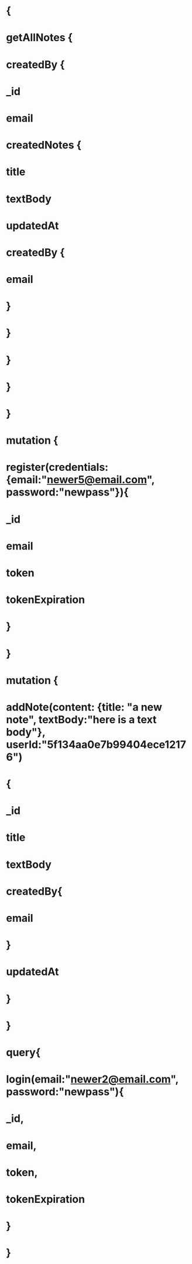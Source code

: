 # {
#   getAllNotes {
#     createdBy {
#       _id
#       email
#       createdNotes {
#         title
#         textBody
#         updatedAt
#         createdBy {
#           email
#         }
#       }
#     }
#   }
# }


# mutation {
#   register(credentials: {email:"newer5@email.com", password:"newpass"}){
#     _id
#     email
#     token
#     tokenExpiration
#   }
# }

# mutation {
#   addNote(content: {title: "a new note", textBody:"here is a text body"}, userId:"5f134aa0e7b99404ece12176")
#   {
#     _id
#     title
#     textBody
#     createdBy{
#       email
#     }
#     updatedAt
#   }
# }

# query{
#  login(email:"newer2@email.com", password:"newpass"){
#    _id,
#    email,
#   token,
#   tokenExpiration
#  }
# }
